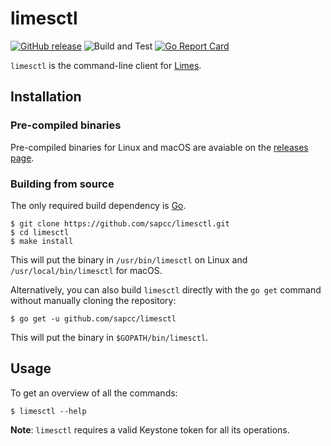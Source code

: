 # limesctl

[![GitHub release](https://img.shields.io/github/release/sapcc/limesctl.svg)](https://github.com/sapcc/limesctl/releases/latest)
![Build and Test](https://github.com/sapcc/limesctl/workflows/Build%20and%20Test/badge.svg)
[![Go Report Card](https://goreportcard.com/badge/github.com/sapcc/limesctl)](https://goreportcard.com/report/github.com/sapcc/limesctl)

`limesctl` is the command-line client for [Limes](https://github.com/sapcc/limes).

## Installation

### Pre-compiled binaries

Pre-compiled binaries for Linux and macOS are avaiable on the
[releases page](https://github.com/sapcc/limesctl/releases/latest).

### Building from source

The only required build dependency is [Go](https://golang.org/).

```
$ git clone https://github.com/sapcc/limesctl.git
$ cd limesctl
$ make install
```

This will put the binary in `/usr/bin/limesctl` on Linux and
`/usr/local/bin/limesctl` for macOS.

Alternatively, you can also build `limesctl` directly with the `go get` command
without manually cloning the repository:

```
$ go get -u github.com/sapcc/limesctl
```

This will put the binary in `$GOPATH/bin/limesctl`.

## Usage

To get an overview of all the commands:

```
$ limesctl --help
```

**Note**: `limesctl` requires a valid Keystone token for all its operations.
